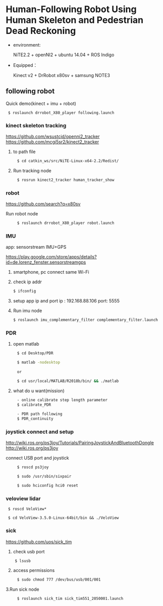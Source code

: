 # Human-Following Robot Using Human Skeleton and Pedestrian Dead Reckoning

- environment:

     NiTE2.2 + openNI2 + ubuntu 14.04 + ROS Indigo


- Equipped：

     Kinect v2 + DrRobot x80sv + samsung NOTE3
     

## following robot
Quick demo(kinect + imu + robot)

     $ roslaunch drrobot_X80_player following.launch 
     
          

### kinect skeleton tracking
https://github.com/wsustcid/openni2_tracker
https://github.com/mcgi5sr2/kinect2_tracker

1. to path file
```bash
     $ cd catkin_ws/src/NiTE-Linux-x64-2.2/Redist/
```     
2. Run tracking node
```bash
     $ rosrun kinect2_tracker human_tracker_show 
```

### robot
https://github.com/search?q=x80sv

Run robot node
```bash
     $ roslaunch drrobot_X80_player robot.launch
```
     
### IMU
app: sensorstream IMU+GPS

https://play.google.com/store/apps/details?id=de.lorenz_fenster.sensorstreamgps


1. smartphone, pc connect same Wi-Fi
     
2. check ip addr
     ```bash
     $ ifconfig
    ``` 
3. setup app ip and port
     ip : 192.168.88.106
     port: 5555
     
4. Run imu node
     ```bash
     $ roslaunch imu_complementary_filter complementary_filter.launch  
     ```

### PDR

1. open matlab

```bash
     $ cd Desktop/PDR

     $ matlab -nodesktop
     
     or

     $ cd usr/local/MATLAB/R2018b/bin/ && ./matlab
```
2. what do u want(mission)
```bash     
     - online calibrate step length parameter
     $ calibrate_PDR
     
     - PDR path following
     $ PDR_continuity
```
### joystick connect and setup
http://wiki.ros.org/ps3joy/Tutorials/PairingJoystickAndBluetoothDongle
http://wiki.ros.org/ps3joy

connect USB port and joystick 
```bash
     $ roscd ps3joy

     $ sudo /usr/sbin/sixpair

     $ sudo hciconfig hci0 reset
```


### veloview lidar

     $ roscd VeloView*
     
     $ cd VeloView-3.5.0-Linux-64bit/bin && ./VeloView




### sick
https://github.com/uos/sick_tim

1. check usb port
```bash
    $ lsusb
 ```    

2. access permissions
```bash
     $ sudo chmod 777 /dev/bus/usb/001/001
 ```    
     
3.Run sick node
```bash     
     $ roslaunch sick_tim sick_tim551_2050001.launch
```
